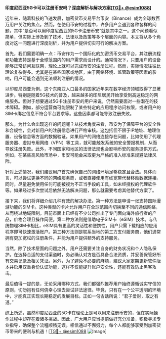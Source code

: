 **印度尼西亚5G卡可以注册币安吗？深度解析与解决方案[[TG💪+ @esim1088](https://t.me/s/esim1088)]**

近年来，随着科技的飞速发展，加密货币交易平台币安（Binance）成为全球数百万用户关注的焦点。然而，在使用币安的过程中，许多用户会遇到各种各样的问题，其中“是否可以用印度尼西亚的5G卡注册币安”就是其中之一。这个问题看似简单，但实际上涉及到了技术、法律以及政策等多个层面的内容。本文将从多个角度对这一问题进行深度剖析，并为用户提供切实可行的解决方案。

首先，我们需要明确一点：币安作为一个国际化的加密货币交易平台，其注册流程和功能支持是基于全球范围内的用户需求而设计的。通常情况下，只要用户的设备能够正常访问互联网，理论上就可以完成币安的注册过程。然而，实际情况往往比理论复杂得多。尤其是在某些国家或地区，由于网络环境、监管政策等因素的影响，用户可能会遇到无法顺利注册的情况。

以印度尼西亚为例，这个东南亚人口最多的国家近年来在数字经济领域取得了显著进步。特别是随着5G技术的普及，越来越多的印尼居民开始享受到高速稳定的网络服务。但对于想要通过5G卡注册币安的用户来说，仍然需要面对一些潜在的技术障碍。例如，部分运营商可能限制了某些特定的应用程序访问权限，或者用户的SIM卡绑定信息不符合平台要求等。这些因素都可能导致注册失败。

那么，为什么会出现这样的问题呢？从技术角度来看，币安为了保障平台的安全性和合规性，会对新用户的注册信息进行严格审核。这包括但不限于IP地址、地理位置、设备信息等方面的数据验证。如果用户的网络连接存在问题，比如使用了代理服务器、虚拟专用网络（VPN）等工具，就可能触发系统的安全警报机制，从而导致注册失败。此外，不同国家和地区的法律法规也会影响币安的服务提供方式。例如，在某些高风险市场中，币安可能会采取更为严格的准入标准来规避法律风险。

针对上述情况，我们建议用户首先确保自己的网络环境足够稳定且合法。具体而言，可以尝试更换不同的网络服务商，或者直接使用有线宽带代替移动数据连接。同时，尽量避免使用任何可能被视为不正当手段的工具，如未经授权的代理软件等。如果经过多次尝试后依然无法解决问题，那么就需要考虑其他替代方案了。

接下来，我们将详细介绍几种有效的解决办法。第一种方法是申请一张支持国际漫游功能的SIM卡。这种类型的卡片允许用户在全球范围内切换至不同的通信网络，从而绕过地域限制。目前市面上已经有不少公司推出了专门面向海外旅行者的产品，价格合理且操作简便。第二种方法则是借助电子SIM卡（eSIM）技术。与传统物理SIM卡相比，eSIM具有更高的灵活性和便携性，用户只需下载相应的应用程序即可快速激活账户。第三种方法则是联系当地的第三方支付服务商，他们通常拥有更加宽松的注册条件，并能为用户提供额外的支持服务。

当然，除了技术层面的问题之外，用户还需要关注自身的财务状况和个人隐私保护。在选择合适的支付渠道时，务必确认对方是否具备合法资质，并妥善保管好所有交易记录及相关凭证。另外，为了避免不必要的麻烦，建议大家定期更新软件版本并启用双重身份认证功能，这样不仅能提升账户安全性，还能有效防止黑客攻击。

最后值得一提的是，无论采用哪种方式，我们都强烈推荐用户始终遵循诚实守信的原则，切勿抱有任何侥幸心理去尝试非法途径。毕竟，只有在一个公平透明的环境中，才能真正实现长期稳定的发展目标。正如一句古话所说：“君子爱财，取之有道。”

综上所述，虽然印度尼西亚的5G卡在理论上是可以用来注册币安的，但在实际操作过程中却存在着诸多挑战。因此，广大用户应当提前做好充分准备，积极寻求专业指导，确保整个流程顺畅无误。相信通过不懈努力，每个人都能够享受到加密货币带来的便利与机遇！[[TG💪+ @esim1088](https://t.me/s/esim1088) ![Image](https://i.postimg.cc/4NQfJmqS/Snipaste-2025-05-13-00-14-12.png)]
